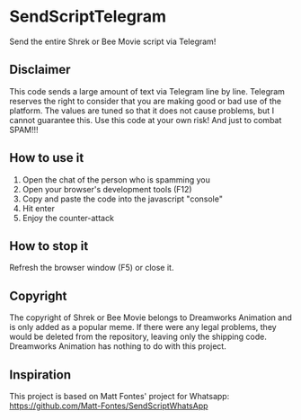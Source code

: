 # SendScriptTelegram
Send the entire Shrek or Bee Movie script via Telegram!

## Disclaimer
This code sends a large amount of text via Telegram line by line. Telegram reserves the right to consider that you are making good or bad use of the platform. The values are tuned so that it does not cause problems, but I cannot guarantee this. Use this code at your own risk! And just to combat SPAM!!!

## How to use it

1. Open the chat of the person who is spamming you
2. Open your browser's development tools (F12)
3. Copy and paste the code into the javascript "console"
4. Hit enter
5. Enjoy the counter-attack

## How to stop it
Refresh the browser window (F5) or close it.

## Copyright
The copyright of Shrek or Bee Movie belongs to Dreamworks Animation and is only added as a popular meme. If there were any legal problems, they would be deleted from the repository, leaving only the shipping code. Dreamworks Animation has nothing to do with this project.

## Inspiration
This project is based on Matt Fontes' project for Whatsapp:
https://github.com/Matt-Fontes/SendScriptWhatsApp